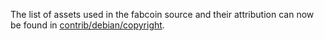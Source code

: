 The list of assets used in the fabcoin source and their attribution can now be found in [contrib/debian/copyright](../contrib/debian/copyright).
